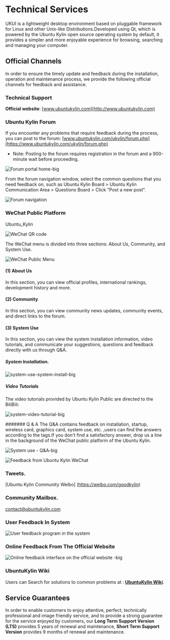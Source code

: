# Technical Services

UKUI is a lightweight desktop environment based on pluggable framework for Linux and other Unix-like Distributions.Developed using Qt, which is powered by the Ubuntu Kylin open source operating system by default, it provides a simpler and more enjoyable experience for browsing, searching and managing your computer.

## Official Channels

In order to ensure the timely update and feedback during the installation, operation and maintenance process, we provide the following official channels for feedback and assistance.

### Technical Support

**Official website**: [www.ubuntukylin.com](http://www.ubuntukylin.com)

### Ubuntu Kylin Forum

If you encounter any problems that require feedback during the process, you can post to the forum: [www.ubuntukylin.com/ukylin/forum.php](https://www.ubuntukylin.com/ukylin/forum.php)
* Note: Posting to the forum requires registration in the forum and a 900-minute wait before proceeding.

![Forum portal home-big](image/1.png)

From the forum navigation window, select the common questions that you need feedback on, such as Ubuntu Kylin Board > Ubuntu Kylin Communication Area > Questions Board > Click "Post a new post".

![Forum navigation](image/2.png)

### WeChat Public Platform
Ubuntu_Kylin

![WeChat QR code](image/WeChat-Ubuntu_Kylin.png)

The WeChat menu is divided into three sections: About Us, Community, and System Use.

![WeChat Public Menu](image/3.png)

#### (1) About Us
In this section, you can view official profiles, international rankings, development history and more.
#### (2) Community
In this section, you can view community news updates, community events, and direct links to the forum.
#### (3) System Use
In this section, you can view the system installation information, video tutorials, and communicate your suggestions, questions and feedback directly with us through Q&A.

##### System Installation.

![system-use-system-install-big](image/4.png)

##### Video Tutorials

The video tutorials provided by Ubuntu Kylin Public are directed to the BiliBili:

![system-video-tutorial-big](image/5.png)

####### Q & A
The Q&A contains feedback on installation, startup, wireless card, graphics card, system use, etc. ,users can find the answers according to the tags.If you don't find a satisfactory answer, drop us a line in the background of the WeChat public platform of the Ubuntu Kylin.

![System use - Q&A-big](image/6.png)

![Feedback from Ubuntu Kylin WeChat](image/7.png)

### Tweets.
[Ubuntu Kylin Community Weibo] (https://weibo.com/goodkylin)

### Community Mailbox.
contact@ubuntukylin.com

### User Feedback  In  System

![User feedback program in the system](image/8.png)

### Online Feedback From The Official Website


![Online feedback interface on the official website -big](image/9.png)

### UbuntuKylin Wiki

Users can Search for solutions to common problems at : [**UbuntuKylin Wiki**](https://ubuntukylin.github.io/).

## Service Guarantees

In order to enable customers to enjoy attentive, perfect, technically professional and image friendly service, and to provide a strong guarantee for the service enjoyed by customers, our **Long Term Support Version (LTS)** provides 5 years of renewal and maintenance, **Short Term Support Version** provides 9 months of renewal and maintenance.



